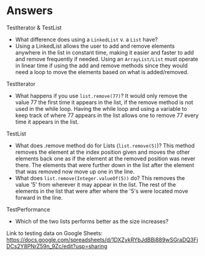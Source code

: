 # Answers
TestIterator & TestList
- What difference does using a `LinkedList` v. a `List` have?
-   Using a LinkedList allows the user to add and remove elements anywhere in the list in
constant time, making it easier and faster to add and remove frequently if needed. Using
an `ArrayList/List` must operate in linear time if using the add and remove methods since they
would need a loop to move the elements based on what is added/removed. 

TestIterator
- What happens if you use `list.remove(77)`?
It would only remove the value 77 the first time it appears in the list, if the remove
method is not used in the while loop. Having the while loop and using a variable to keep track
of where 77 appears in the list allows one to remove 77 every time it appears in the list.

TestList
- What does .remove method do for Lists (`list.remove(5)`)?
This method removes the element at the index position given and moves the other elements 
back one as if the element at the removed position was never there. The elements that were
further down in the list after the element that was removed now move up one in the line.
- What does `list.remove(Integer.valueOf(5))` do?
This removes the value '5' from wherever it may appear in the list. The rest of the 
elements in the list that were after where the '5's were located move forward in the line.

TestPerformance
- Which of the two lists performs better as the size increases?


Link to testing data on Google Sheets:
https://docs.google.com/spreadsheets/d/1DXZykRYbJdBBi889wSGraDQ3FjDCs2Y8PNrZ59n_9Zc/edit?usp=sharing
